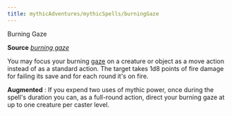 ```yaml
---
title: mythicAdventures/mythicSpells/burningGaze
---
```

Burning Gaze

**Source** [_burning gaze_](advanced/spells/burningGaze#_burning-gaze)

You may focus your burning [gaze](monsters/universalMonsterRules#_gaze) on a creature or object as a move action instead of as a standard action. The target takes 1d8 points of fire damage for failing its save and for each round it's on fire.

**Augmented** : If you expend two uses of mythic power, once during the spell's duration you can, as a full-round action, direct your burning gaze at up to one creature per caster level.

